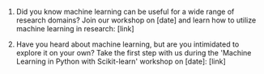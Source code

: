 
1. Did you know machine learning can be useful for a wide range of research domains? Join our workshop on [date] and learn how to utilize machine learning in research: [link]

2. Have you heard about machine learning, but are you intimidated to explore it on your own? Take the first step with us during the 'Machine Learning in Python with Scikit-learn' workshop on [date]: [link]
